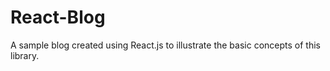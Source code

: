 # React-Blog
A sample blog created using React.js to illustrate the basic concepts of this library.
